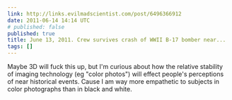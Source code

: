 ```yaml
---
link: http://links.evilmadscientist.com/post/6496366912
date: 2011-06-14 14:14 UTC
# published: false
published: true
title: June 13, 2011. Crew survives crash of WWII B-17 bomber near...
tags: []
---
```


Maybe 3D  will fuck this up, but I'm curious about how the relative stability of imaging technology (eg "color photos") will effect people's perceptions of near historical events. Cause I am way more empathetic to subjects in color photographs than in black and white.
